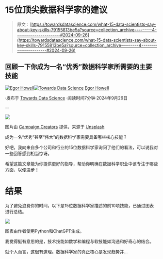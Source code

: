 # 15位顶尖数据科学家的建议

> 原文：[https://towardsdatascience.com/what-15-data-scientists-say-about-key-skills-79155813be5a?source=collection_archive---------4-----------------------#2024-09-26](https://towardsdatascience.com/what-15-data-scientists-say-about-key-skills-79155813be5a?source=collection_archive---------4-----------------------#2024-09-26)

## 回顾一下你成为一名“优秀”数据科学家所需要的主要技能

[](https://medium.com/@egorhowell?source=post_page---byline--79155813be5a--------------------------------)[![Egor Howell](../Images/1f796e828f1625440467d01dcc3e40cd.png)](https://medium.com/@egorhowell?source=post_page---byline--79155813be5a--------------------------------)[](https://towardsdatascience.com/?source=post_page---byline--79155813be5a--------------------------------)[![Towards Data Science](../Images/a6ff2676ffcc0c7aad8aaf1d79379785.png)](https://towardsdatascience.com/?source=post_page---byline--79155813be5a--------------------------------) [Egor Howell](https://medium.com/@egorhowell?source=post_page---byline--79155813be5a--------------------------------)

·发布于 [Towards Data Science](https://towardsdatascience.com/?source=post_page---byline--79155813be5a--------------------------------) ·阅读时间7分钟·2024年9月26日

--

![](../Images/954d5da7a1b8b0b1f860163de80eb628.png)

图片由 [Campaign Creators](https://unsplash.com/@campaign_creators?utm_source=medium&utm_medium=referral) 提供，来源于 [Unsplash](https://unsplash.com/?utm_source=medium&utm_medium=referral)

成为一名“优秀”甚至“伟大”的数据科学家需要具备哪些核心技能？

好吧，我向来自多个公司和行业的15位数据科学家询问了他们的看法，可以说我对一些回答感到相当惊讶。

希望这篇文章能为你提供更好的指导，帮助你明确在数据科学职业中该专注于哪些方面，以便进步！

# 结果

为了避免浪费你的时间，以下是15位数据科学家描述的前10项技能，已通过图表进行总结。

![](../Images/64b8a1a4ba301a6272c88bfbb1648baa.png)

图表由作者使用Python和ChatGPT生成。

我觉得挺有意思的是，技术技能如数学和编程与软技能如沟通和好奇心的结合。

就个人而言，这很有道理。数据科学家的真正核心是发现趋势并…
